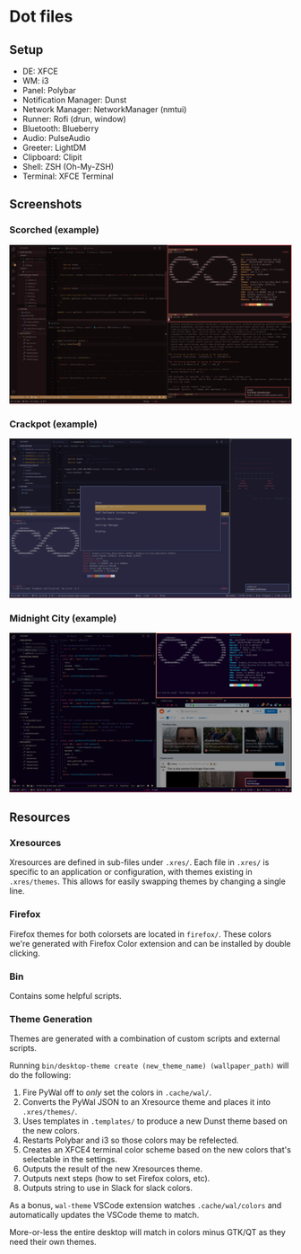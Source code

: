 # Dot files

## Setup

+ DE: XFCE
+ WM: i3
+ Panel: Polybar
+ Notification Manager: Dunst
+ Network Manager: NetworkManager (nmtui)
+ Runner: Rofi (drun, window)
+ Bluetooth: Blueberry
+ Audio: PulseAudio
+ Greeter: LightDM
+ Clipboard: Clipit
+ Shell: ZSH (Oh-My-ZSH)
+ Terminal: XFCE Terminal

## Screenshots

### Scorched (example)

![Neofetch](/screenshot.png?raw=true)

### Crackpot (example)

![Neofetch](/screenshot2.png?raw=true)

### Midnight City (example)

![Neofetch](/screenshot3.png?raw=true)

## Resources

### Xresources

Xresources are defined in sub-files under `.xres/`. Each file in `.xres/` is specific to an application or configuration, with themes existing in `.xres/themes`. This allows for easily swapping themes by changing a single line.

### Firefox

Firefox themes for both colorsets are located in `firefox/`. These colors we're generated with Firefox Color extension and can be installed by double clicking.

### Bin

Contains some helpful scripts.

### Theme Generation

Themes are generated with a combination of custom scripts and external scripts.

Running `bin/desktop-theme create (new_theme_name) (wallpaper_path)` will do the following:

1. Fire PyWal off to *only* set the colors in `.cache/wal/`.
2. Converts the PyWal JSON to an Xresource theme and places it into `.xres/themes/`.
3. Uses templates in `.templates/` to produce a new Dunst theme based on the new colors.
4. Restarts Polybar and i3 so those colors may be refelected.
5. Creates an XFCE4 terminal color scheme based on the new colors that's selectable in the settings.
6. Outputs the result of the new Xresources theme.
7. Outputs next steps (how to set Firefox colors, etc).
8. Outputs string to use in Slack for slack colors.

As a bonus, `wal-theme` VSCode extension watches `.cache/wal/colors` and automatically updates the VSCode theme to match.

More-or-less the entire desktop will match in colors minus GTK/QT as they need their own themes.
